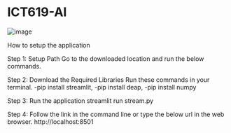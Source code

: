 
# ICT619-AI

![image](https://github.com/user-attachments/assets/0bc35224-ef7a-4b6c-8337-23cba5c21122)

How to setup the application

Step 1: Setup Path
Go to the downloaded location and run the below commands.

Step 2:  Download the Required Libraries
Run these commands in your terminal.
-pip install streamlit, -pip install deap, -pip install numpy


Step 3:
Run the application
streamlit run stream.py


Step 4:
Follow the link in the command line or type the below url in the web browser.
http://localhost:8501
